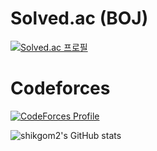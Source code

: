 <h1>Solved.ac (BOJ)</h1>

[![Solved.ac 프로필](http://mazassumnida.wtf/api/v2/generate_badge?boj=ylrac)](https://solved.ac/ylrac)
<h1>Codeforces</h1>

[![CodeForces Profile](https://cf.leed.at?id=shikgom)](https://codeforces.com/profile/carlycarlycarlycarly)

![shikgom2's GitHub stats](https://github-readme-stats.vercel.app/api?username=shikgom2&show_icons=true&theme=dark)

